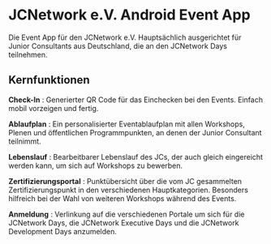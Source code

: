 # JCNetwork e.V. Android Event App

Die Event App für den JCNetwork e.V. Hauptsächlich ausgerichtet für Junior Consultants aus Deutschland, die an den JCNetwork Days teilnehmen. 


## Kernfunktionen

__Check-In__ : Generierter QR Code für das Einchecken bei den Events. Einfach mobil vorzeigen und fertig.

__Ablaufplan__ : Ein personalisierter Eventablaufplan mit allen Workshops, Plenen und öffentlichen Programmpunkten, an denen der Junior Consultant teilnimmt.

__Lebenslauf__ : Bearbeitbarer Lebenslauf des JCs, der auch gleich eingereicht werden kann, um sich auf Workshops zu bewerben.

__Zertifizierungsportal__ : Punktübersicht über die vom JC gesammelten Zertifizierungspunkt in den verschiedenen Hauptkategorien. Besonders hilfreich bei der Wahl von weiteren Workshops während des Events.

__Anmeldung__ : Verlinkung auf die verschiedenen Portale um sich für die JCNetwork Days, die JCNetwork Executive Days und die JCNetwork Development Days anzumelden.

